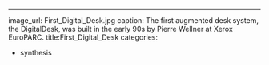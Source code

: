 ---
image_url: First_Digital_Desk.jpg
caption: The first augmented desk system, the DigitalDesk, was built in the early 90s by Pierre Wellner at Xerox EuroPARC. 
title:First_Digital_Desk
categories:
  - synthesis
